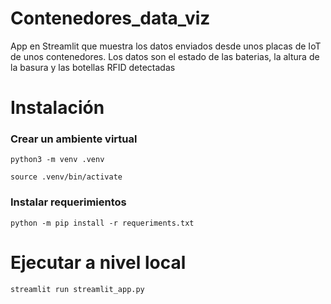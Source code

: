 # Contenedores_data_viz
App en Streamlit que muestra los datos enviados desde unos placas de IoT de unos contenedores. Los datos son el estado de las baterias, la altura de la basura y las botellas RFID detectadas

# Instalación

### Crear un ambiente virtual
```
python3 -m venv .venv

source .venv/bin/activate
```

### Instalar requerimientos 

```
python -m pip install -r requeriments.txt
```

# Ejecutar a nivel local

```
streamlit run streamlit_app.py
```